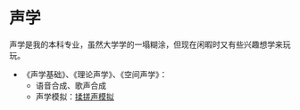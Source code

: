 # 声学

声学是我的本科专业，虽然大学学的一塌糊涂，但现在闲暇时又有些兴趣想学来玩玩。

- 《声学基础》、《理论声学》、《空间声学》：
  - 语音合成、歌声合成
  - 声学模拟：[揉搓声模拟](http://www.cs.columbia.edu/cg/crumpling/)


